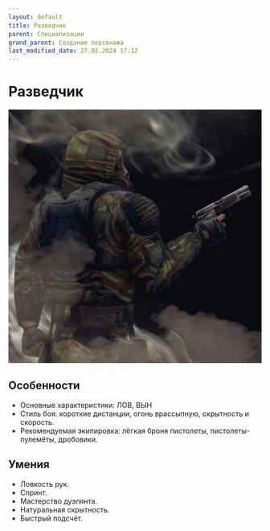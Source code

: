 ```yaml
---
layout: default
title: Разведчик
parent: Специализации
grand_parent: Создание персонажа
last_modified_date: 27.02.2024 17:12
---
```


# Разведчик

![razvedchik.jpg](..%2F..%2Fassets%2Fimages%2Frazvedchik.jpg)

## Особенности

- Основные характеристики: ЛОВ, ВЫН
- Стиль боя: короткие дистанции, огонь врассыпную, скрытность и скорость.
- Рекомендуемая экипировка: лёгкая броня пистолеты, пистолеты-пулемёты, дробовики.


## Умения

- Ловкость рук.
- Спринт.
- Мастерство дуэлянта.
- Натуральная скрытность.
- Быстрый подсчёт.
